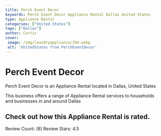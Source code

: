 ```yaml
---
title: Perch Event Decor
keywords: Perch Event Decor Appliance Rental Dallas United States 
type: Appliance Rental 
categories: ["United States"]
tags: ["Dallas"]
author: Curtis
cover:
 image: /img/laundryappliance/294.webp
 alt: 'UnitedStates from PerchEventDecor'
---
```


# Perch Event Decor
Perch Event Decor is an Appliance Rental located in Dallas, United States

This business offers a range of Appliance Rental services to households and businesses in and around Dallas

## Check out how this Appliance Rental is rated.
Review Count: (8)
Review Stars: 4.5
